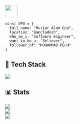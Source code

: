 

<p>
  <a href="https://musiur.vercel.app" target="_blank">
    <img width="40em" height="40em" src="https://utfs.io/f/09e17d0b-fdf7-4c9b-90d2-6b61c80c0297-1e7cb.png">
  </a>
</p>


```JS
const OPU = {
  full_name: "Musiur Alam Opu",
  location: "Bangladesh",
  who_am_i: "Software Engineer",
  want_to_be_a: "Believer",
  follower_of: "MOHAMMAD PBUH"
}
```

## 🧩 Tech Stack
<p align="start">
  <img src="https://skillicons.dev/icons?i=js,ts,react,redux,nextjs,gatsby,nodejs,expressjs,mongo,mysql,postgres,docker,css,tailwind,scss,figma,xd,vscode&theme=dark">
</p>


## 📊 Stats
![](https://github-readme-stats.vercel.app/api?username=musiur&theme=tokyonight&hide_border=true&include_all_commits=false&count_private=true)<br/>
![](https://github-readme-streak-stats.herokuapp.com/?user=musiur&theme=tokyonight&hide_border=true)<br/>
![](https://github-readme-stats.vercel.app/api/top-langs/?username=musiur&theme=tokyonight&hide_border=true&include_all_commits=false&count_private=false&layout=compact)







